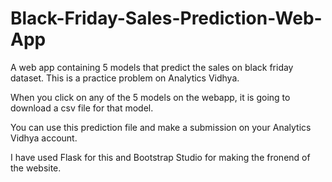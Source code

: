 # Black-Friday-Sales-Prediction-Web-App
A web app containing 5 models that predict the sales on black friday dataset. This is a practice problem on Analytics Vidhya.


When you click on any of the 5 models on the  webapp, it is going to download a csv file for that model.

You can use this prediction file and make a submission on your Analytics Vidhya account.

I have used Flask for this and Bootstrap Studio for making the fronend of the website.




